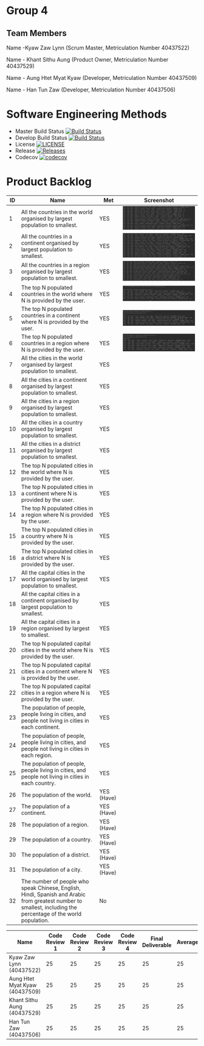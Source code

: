  
# Group 4

## Team Members

Name -Kyaw Zaw Lynn (Scrum Master, Metriculation Number 40437522)

Name - Khant Sithu Aung (Product Owner, Metriculation Number 40437529)

Name - Aung Htet Myat Kyaw (Developer, Metriculation Number 40437509)

Name - Han Tun Zaw (Developer, Metriculation Number 40437506)

# Software Engineering Methods

- Master Build Status [![Build Status](https://travis-ci.org/DevOpsGp4/DevOps4.svg?branch=master)](https://travis-ci.org/DevOpsGp4/DevOps4)
- Develop Build Status [![Build Status](https://travis-ci.org/DevOpsGp4/DevOps4.svg?branch=master)](https://travis-ci.org/DevOpsGp4/DevOps4)
- License [![LICENSE](https://img.shields.io/github/license/DevOpsGp4/DevOps4.svg?style=flat-square)](https://img.shields.io/github/license/DevOpsGp4/DevOps4)
- Release [![Releases](https://img.shields.io/github/release/DevOpsGp4/DevOps4/all.svg?style=flat-square)](https://github.com/DevOpsGp4/DevOps4/releases)
- Codecov [![codecov](https://codecov.io/gh/DevOpsGp4/DevOps4/branch/master/graph/badge.svg)](https://codecov.io/gh/DevOpsGp4/DevOps4)

# Product Backlog
 
| ID | Name | Met | Screenshot |
| --- | --- | --- | --- |
| 1 | All the countries in the world organised by largest population to smallest. | YES | ![alt text](images/1.png) |
| 2 | All the countries in a continent organised by largest population to smallest. | YES | ![alt text](images/2.png) |
| 3 | All the countries in a region organised by largest population to smallest. | YES | ![alt text](images/3.png) |
| 4 | The top N populated countries in the world where N is provided by the user. | YES  | ![alt text](images/4.png)  |
| 5 | The top N populated countries in a continent where N is provided by the user. | YES  | ![alt text](images/5.png) |
| 6 | The top N populated countries in a region where N is provided by the user. | YES  | ![alt text](images/6.png)  |
| 7 | All the cities in the world organised by largest population to smallest. | YES  |  |
| 8 | All the cities in a continent organised by largest population to smallest. | YES  |  |
| 9 | All the cities in a region organised by largest population to smallest. | YES  |  |
| 10 | All the cities in a country organised by largest population to smallest. | YES  |  |
| 11 | All the cities in a district organised by largest population to smallest. | YES  |  |
| 12 | The top N populated cities in the world where N is provided by the user. | YES  |  |
| 13 | The top N populated cities in a continent where N is provided by the user. | YES |  |
| 14 | The top N populated cities in a region where N is provided by the user. | YES  |  |
| 15 | The top N populated cities in a country where N is provided by the user. | YES  |  |
| 16 | The top N populated cities in a district where N is provided by the user. | YES  |  |
| 17 | All the capital cities in the world organised by largest population to smallest. | YES |  |
| 18 | All the capital cities in a continent organised by largest population to smallest. | YES |  |
| 19 | All the capital cities in a region organised by largest to smallest. | YES |  |
| 20 | The top N populated capital cities in the world where N is provided by the user. | YES |  |
| 21 | The top N populated capital cities in a continent where N is provided by the user. | YES |  |
| 22 | The top N populated capital cities in a region where N is provided by the user. | YES |  |
| 23 | The population of people, people living in cities, and people not living in cities in each continent. | YES |  |
| 24 | The population of people, people living in cities, and people not living in cities in each region. | YES  |  |
| 25 | The population of people, people living in cities, and people not living in cities in each country. | YES |  |
| 26 | The population of the world. | YES (Have)  |  |
| 27 | The population of a continent. | YES (Have) |  |
| 28 | The population of a region. | YES (Have) |  |
| 29 | The population of a country. | YES (Have) |  |
| 30 | The population of a district. | YES (Have) |  |
| 31 | The population of a city. | YES (Have) | |
| 32 | The number of people who speak Chinese, English, Hindi, Spanish and Arabic from greatest number to smallest, including the percentage of the world population. | No |  |


| Name | Code Review 1 | Code Review 2 | Code Review 3 | Code Review 4 | Final Deliverable | Average |
|------|---------------|---------------|---------------|---------------|-------------------|-------|
| Kyaw Zaw Lynn (40437522) | 25 | 25 | 25 | 25 | 25 | 25 |
| Aung Htet Myat Kyaw (40437509) | 25 | 25 | 25 | 25 | 25 | 25 |
| Khant Sithu Aung (40437529) | 25 | 25 | 25 | 25 | 25 | 25 |
| Han Tun Zaw (40437506) | 25 | 25 | 25| 25 | 25 | 25 |
